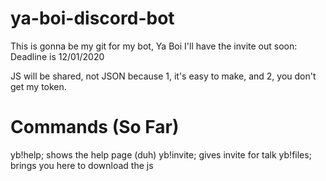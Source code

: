 # ya-boi-discord-bot
This is gonna be my git for my bot, Ya Boi
I'll have the invite out soon:
Deadline is 12/01/2020

JS will be shared, not JSON because 1, it's easy to make, and 2, you don't get my token.

# Commands (So Far)
yb!help; shows the help page (duh)
yb!invite; gives invite for talk
yb!files; brings you here to download the js
